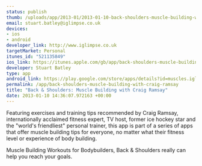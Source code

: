 ```yaml
--- 
status: publish
thumb: /uploads/app/2013-01/2013-01-10-back-shoulders-muscle-building-with-craig-ramsay.png
email: stuart.batley@iglimpse.co.uk
devices: 
- ios
- android
developer_link: http://www.iglimpse.co.uk
targetMarket: Personal
itunes_id: "521135849"
ios_link: https://itunes.apple.com/gb/app/back-shoulders-muscle-building/id521135849?mt=8
developer: Stuart Batley
type: app
android_link: https://play.google.com/store/apps/details?id=muscles.iglimpse.backshoulders#?t=W251bGwsMSwyLDIxMiwibXVzY2xlcy5pZ2xpbXBzZS5iYWNrc2hvdWxkZXJzIl0.
permalink: /app/back-shoulders-muscle-building-with-craig-ramsay
title: "Back & Shoulders: Muscle Building with Craig Ramsay"
date: 2013-01-10 14:36:07.972163 +00:00
---
```


Featuring exercises and training tips recommended by Craig Ramsay, internationally acclaimed fitness expert, TV host, former ice hockey star and the "world's friendliest" personal trainer, this app is part of a series of apps that offer muscle building tips for everyone, no matter what their fitness level or experience of body building. 

Muscle Building Workouts for Bodybuilders, Back & Shoulders really can help you reach your goals. 
